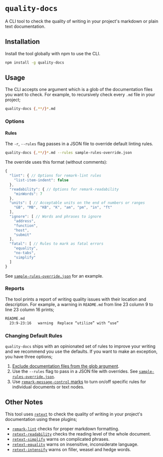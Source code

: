 # `quality-docs`

A CLI tool to check the quality of writing in your project's markdown or plain text documentation.

## Installation

Install the tool globally with npm to use the CLI.

```bash
npm install -g quality-docs
```

## Usage

The CLI accepts one argument which is a glob of the documentation files you want to check. For example, to recursively check every `.md` file in your project;

```bash
quality-docs {,**/}*.md
```

### Options

#### Rules

The `-r`, `--rules` flag passes in a JSON file to override default linting rules.

```bash
quality-docs {,**/}*.md --rules sample-rules-override.json
```

The override uses this format (without comments):

```js
{
  "lint": { // Options for remark-lint rules
    "list-item-indent": false
  },
  "readability": { // Options for remark-readability
    "minWords": 7
  },
  "units": [ // Acceptable units on the end of numbers or ranges
    "GB", "MB", "KB", "K", "am", "pm", "in", "ft"
  ],
  "ignore": [ // Words and phrases to ignore
    "address",
    "function",
    "host",
    "submit"
  ],
  "fatal": [ // Rules to mark as fatal errors
    "equality",
    "no-tabs",
    "simplify"
  ]
}
```

See [`sample-rules-override.json`](./sample-rules-override.json) for an example.

### Reports

The tool prints a report of writing quality issues with their location and description. For example, a warning in `README.md` from line 23 column 9 to line 23 column 16 prints;

```bash
README.md
  23:9-23:16   warning  Replace “utilize” with “use”
```

### Changing Default Rules

`quality-docs` ships with an opinionated set of rules to improve your writing and we recommend  you use the defaults. If you want to make an exception, you have three options;

1. [Exclude documentation files from the glob argument](http://tldp.org/LDP/GNU-Linux-Tools-Summary/html/x11655.htm#STANDARD-WILDCARDS).
2. Use the `--rules` flag to pass in a JSON file with overrides. See [`sample-rules-override.json`](./sample-rules-override.json).
3. Use [`remark-message-control` marks](https://github.com/wooorm/remark-message-control) to turn on/off specific rules for individual documents or text nodes.

## Other Notes

This tool uses [`retext`](https://github.com/wooorm/retext) to check the quality of writing in your project's documentation using these plugins;

* [`remark-lint`](https://github.com/wooorm/remark-lint) checks for proper markdown formatting.
* [`retext-readability`](https://github.com/wooorm/retext-readability) checks the reading level of the whole document.
* [`retext-simplify`](https://github.com/wooorm/retext-simplify) warns on complicated phrases.
* [`retext-equality`](https://github.com/wooorm/retext-equality) warns on insensitive, inconsiderate language.
* [`retext-intensify`](https://github.com/wooorm/retext-intensify) warns on filler, weasel and hedge words.
